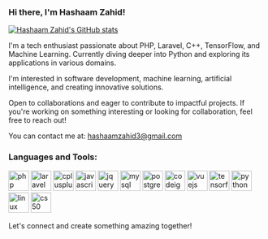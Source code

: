 ### Hi there, I'm Hashaam Zahid! 

[![Hashaam Zahid's GitHub stats](https://github-readme-stats.vercel.app/api?username=hashaam-zahid&show_icons=true&theme=dark&include_all_commits=true&count_private=true&card_width=200)](https://github.com/hashaam-zahid/github-readme-stats)



I'm a tech enthusiast passionate about PHP, Laravel, C++, TensorFlow, and Machine Learning. Currently diving deeper into Python and exploring its applications in various domains.

I'm interested in software development, machine learning, artificial intelligence, and creating innovative solutions.

Open to collaborations and eager to contribute to impactful projects. If you're working on something interesting or looking for collaboration, feel free to reach out!

You can contact me at: hashaamzahid3@gmail.com

### Languages and Tools:
<p align="left">
  <img src="https://cdn.jsdelivr.net/gh/devicons/devicon/icons/php/php-original.svg" alt="php" width="40" height="40"/>
  <img src="https://cdn.jsdelivr.net/gh/devicons/devicon/icons/laravel/laravel-plain.svg" alt="laravel" width="40" height="40"/>
  <img src="https://cdn.jsdelivr.net/gh/devicons/devicon/icons/cplusplus/cplusplus-original.svg" alt="cplusplus" width="40" height="40"/>
  <img src="https://cdn.jsdelivr.net/gh/devicons/devicon/icons/javascript/javascript-original.svg" alt="javascript" width="40" height="40"/>
  <img src="https://cdn.jsdelivr.net/gh/devicons/devicon/icons/jquery/jquery-original.svg" alt="jquery" width="40" height="40"/>
  <img src="https://cdn.jsdelivr.net/gh/devicons/devicon/icons/mysql/mysql-original.svg" alt="mysql" width="40" height="40"/>
  <img src="https://cdn.jsdelivr.net/gh/devicons/devicon/icons/postgresql/postgresql-original.svg" alt="postgresql" width="40" height="40"/>
  <img src="https://cdn.jsdelivr.net/gh/devicons/devicon/icons/codeigniter/codeigniter-plain.svg" alt="codeigniter" width="40" height="40"/>
  <img src="https://cdn.jsdelivr.net/gh/devicons/devicon/icons/vuejs/vuejs-original.svg" alt="vuejs" width="40" height="40"/>
  <img src="https://cdn.jsdelivr.net/gh/devicons/devicon/icons/tensorflow/tensorflow-original.svg" alt="tensorflow" width="40" height="40"/>
  <img src="https://cdn.jsdelivr.net/gh/devicons/devicon/icons/python/python-original.svg" alt="python" width="40" height="40"/>
  <img src="https://cdn.jsdelivr.net/gh/devicons/devicon/icons/linux/linux-original.svg" alt="linux" width="40" height="40"/>
  <img src="https://miro.medium.com/v2/resize:fit:700/1*IYCifTCCR2ah-79u94Z3wg.png" alt="cs50" width="40" height="40"/>
</p>

Let's connect and create something amazing together! 

